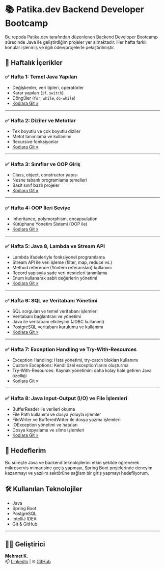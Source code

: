 # 📚 Patika.dev Backend Developer Bootcamp

Bu repoda Patika.dev tarafından düzenlenen Backend Developer Bootcamp sürecinde Java ile geliştirdiğim projeler yer almaktadır. Her hafta farklı konular işlenmiş ve ilgili ödev/projelerle pekiştirilmiştir.

## 📅 Haftalık İçerikler

### ✅ Hafta 1: Temel Java Yapıları
- Değişkenler, veri tipleri, operatörler
- Karar yapıları (`if`, `switch`)
- Döngüler (`for`, `while`, `do-while`)
- [Kodlara Git »](./java/hafta1)

---

### ✅ Hafta 2: Diziler ve Metotlar
- Tek boyutlu ve çok boyutlu diziler
- Metot tanımlama ve kullanımı
- Recursive fonksiyonlar
- [Kodlara Git »](./java/hafta2)

---

### ✅ Hafta 3: Sınıflar ve OOP Giriş
- Class, object, constructor yapısı
- Nesne tabanlı programlama temelleri
- Basit sınıf bazlı projeler
- [Kodlara Git »](./java/hafta3)

---

### ✅ Hafta 4: OOP İleri Seviye
- Inheritance, polymorphism, encapsulation
- Kütüphane Yönetim Sistemi (OOP ile)
- [Kodlara Git »](./java/hafta4)

---

### ✅ Hafta 5: Java 8, Lambda ve Stream API
- Lambda ifadeleriyle fonksiyonel programlama
- Stream API ile veri işleme (filter, map, reduce vs.)
- Method reference (Yöntem referansları) kullanımı
- Record yapısıyla sade veri nesneleri tanımlama
- Enum kullanarak sabit değerlerin yönetimi
- [Kodlara Git »](./java/hafta5)

---

### ✅ Hafta 6: SQL ve Veritabanı Yönetimi
- SQL sorguları ve temel veritabanı işlemleri
- Veritabanı bağlantıları ve yönetimi
- Java ile veritabanı etkileşimi (JDBC kullanımı)
- PostgreSQL veritabanı kurulumu ve kullanımı
- [Kodlara Git »](./java/hafta6)

---

### ✅ Hafta 7: Exception Handling ve Try-With-Resources
- Exception Handling: Hata yönetimi, try-catch blokları kullanımı
- Custom Exceptions: Kendi özel exception'larını oluşturma
- Try-With-Resources: Kaynak yönetimini daha kolay hale getiren Java özelliği
- [Kodlara Git »](./java/hafta7)
  
---

### ✅ Hafta 8: Java Input-Output (I/O) ve File İşlemleri
- BufferReader ile verileri okuma
- File Path kullanımı ve dosya yoluyla işlemler
- FileWriter ve BufferedWriter ile dosya yazma işlemleri
- IOException yönetimi ve hataları
- Dosya kopyalama ve silme işlemleri
- [Kodlara Git »](./java/hafta8)

## 🚀 Hedeflerim
Bu süreçte Java ve backend teknolojilerini etkin şekilde öğrenerek mikroservis mimarisine geçiş yapmayı, Spring Boot projelerinde deneyim kazanmayı ve yazılım sektörüne sağlam bir giriş yapmayı hedefliyorum.

## 🛠️ Kullanılan Teknolojiler
- Java
- Spring Boot
- PostgreSQL
- IntelliJ IDEA
- Git & GitHub

---

## 👨‍💻 Geliştirici
**Mehmet K.**  
📫 [LinkedIn](https://linkedin.com/in/mehmetk-dev) | 🌐 [GitHub](https://github.com/mehmetk-dev)
